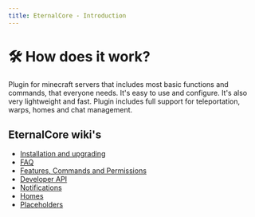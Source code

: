```yaml
---
title: EternalCore - Introduction
---
```


# 🛠️ How does it work?

Plugin for minecraft servers that includes most basic functions and commands, that everyone needs. It's easy to use and configure. It's also very lightweight and fast.
Plugin includes full support for teleportation, warps, homes and chat management.

## EternalCore wiki's

- [Installation and upgrading](/docs/eternalcore/installation)
- [FAQ](/docs/eternalcore/faq)
- [Features, Commands and Permissions](/docs/eternalcore/features)
- [Developer API](/docs/eternalcore/using-api)
- [Notifications](/docs/eternalcore/notifications)
- [Homes](/docs/eternalcore/homes)
- [Placeholders](/docs/eternalcore/placeholders)
